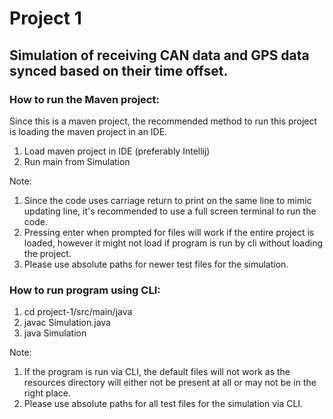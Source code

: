 # Project 1

## Simulation of receiving CAN data and GPS data synced based on their time offset.

### How to run the Maven project:

Since this is a maven project, the recommended method to run this project is 
loading the maven project in an IDE.
1. Load maven project in IDE (preferably Intellij)
2. Run main from Simulation

Note:
1. Since the code uses carriage return to print on the same line to mimic
updating line, it's recommended to use a full screen terminal to run the code.
2. Pressing enter when prompted for files will work if the entire project is loaded,
however it might not load if program is run by cli without loading the project.
3. Please use absolute paths for newer test files for the simulation.

### How to run program using CLI:
1. cd project-1/src/main/java
2. javac Simulation.java
3. java Simulation

Note:
1. If the program is run via CLI, the default files will not work as the resources
directory will either not be present at all or may not be in the right place.
2. Please use absolute paths for all test files for the simulation via CLI.
